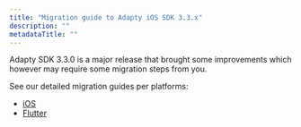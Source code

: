 ```yaml
---
title: "Migration guide to Adapty iOS SDK 3.3.x"
description: ""
metadataTitle: ""
---
```


Adapty SDK 3.3.0 is a major release that brought some improvements which however may require some migration steps from you.

See our detailed migration guides per platforms:

- [iOS](migration-to-ios330)
- [Flutter](migration-to-flutter330)
